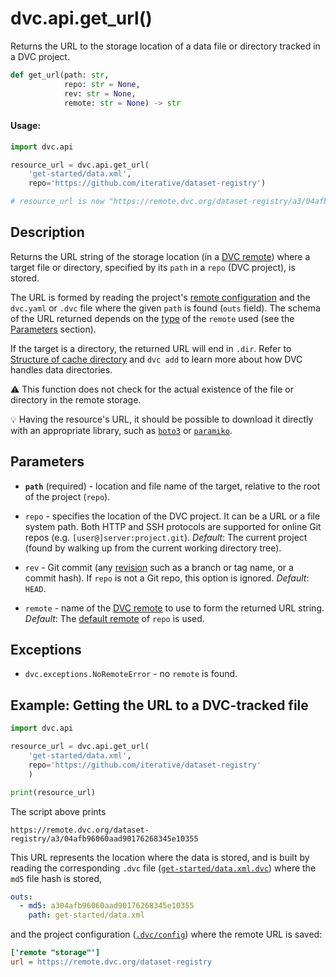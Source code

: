 # dvc.api.get_url()

Returns the URL to the storage location of a data file or directory tracked in a
<abbr>DVC project</abbr>.

```py
def get_url(path: str,
            repo: str = None,
            rev: str = None,
            remote: str = None) -> str
```

#### Usage:

```py
import dvc.api

resource_url = dvc.api.get_url(
    'get-started/data.xml',
    repo='https://github.com/iterative/dataset-registry')

# resource_url is now "https://remote.dvc.org/dataset-registry/a3/04afb96060aad90176268345e10355"
```

## Description

Returns the URL string of the storage location (in a
[DVC remote](/doc/command-reference/remote)) where a target file or directory,
specified by its `path` in a `repo` (<abbr>DVC project</abbr>), is stored.

The URL is formed by reading the project's
[remote configuration](/doc/command-reference/config#remote) and the `dvc.yaml`
or `.dvc` file where the given `path` is found (`outs` field). The schema of the
URL returned depends on the [type][storage-types] of the `remote` used (see the
[Parameters](#parameters) section).

If the target is a directory, the returned URL will end in `.dir`. Refer to
[Structure of cache directory] and `dvc add` to learn more about how DVC handles
data directories.

⚠️ This function does not check for the actual existence of the file or
directory in the remote storage.

💡 Having the resource's URL, it should be possible to download it directly with
an appropriate library, such as [`boto3`] or [`paramiko`].

[storage-types]: /doc/command-reference/remote/add#supported-storage-types
[structure of cache directory]:
  /doc/user-guide/project-structure/internal-files#structure-of-the-cache-directory
[`boto3`]:
  https://boto3.amazonaws.com/v1/documentation/api/latest/reference/services/s3.html#S3.Object.download_fileobj
[`paramiko`]:
  https://docs.paramiko.org/en/stable/api/sftp.html#paramiko.sftp_client.SFTPClient.get

## Parameters

- **`path`** (required) - location and file name of the target, relative to the
  root of the project (`repo`).

- `repo` - specifies the location of the DVC project. It can be a URL or a file
  system path. Both HTTP and SSH protocols are supported for online Git repos
  (e.g. `[user@]server:project.git`). _Default_: The current project (found by
  walking up from the current working directory tree).

- `rev` - Git commit (any [revision](https://git-scm.com/docs/revisions) such as
  a branch or tag name, or a commit hash). If `repo` is not a Git repo, this
  option is ignored. _Default_: `HEAD`.

- `remote` - name of the [DVC remote](/doc/command-reference/remote) to use to
  form the returned URL string. _Default_: The
  [default remote](/doc/command-reference/remote/default) of `repo` is used.

## Exceptions

- `dvc.exceptions.NoRemoteError` - no `remote` is found.

## Example: Getting the URL to a DVC-tracked file

```py
import dvc.api

resource_url = dvc.api.get_url(
    'get-started/data.xml',
    repo='https://github.com/iterative/dataset-registry'
    )

print(resource_url)
```

The script above prints

`https://remote.dvc.org/dataset-registry/a3/04afb96060aad90176268345e10355`

This URL represents the location where the data is stored, and is built by
reading the corresponding `.dvc` file ([`get-started/data.xml.dvc`]) where the
`md5` file hash is stored,

```yaml
outs:
  - md5: a304afb96060aad90176268345e10355
    path: get-started/data.xml
```

and the project configuration ([`.dvc/config`]) where the remote URL is saved:

```ini
['remote "storage"']
url = https://remote.dvc.org/dataset-registry
```

[`.dvc/config`]:
  https://github.com/iterative/dataset-registry/blob/master/.dvc/config
[`get-started/data.xml.dvc`]:
  https://github.com/iterative/dataset-registry/blob/master/get-started/data.xml.dvc
